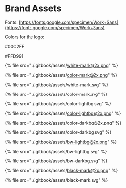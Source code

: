 # Brand Assets

Fonts: [https://fonts.google.com/specimen/Work+Sans](https://fonts.google.com/specimen/Work+Sans)

Colors for the logo:&#x20;

\#00C2FF&#x20;

\#FFD991

{% file src="../.gitbook/assets/white-mark@2x.png" %}

{% file src="../.gitbook/assets/color-mark@2x.png" %}

{% file src="../.gitbook/assets/white-mark.svg" %}

{% file src="../.gitbook/assets/color-mark.svg" %}

{% file src="../.gitbook/assets/color-lightbg.svg" %}

{% file src="../.gitbook/assets/color-lightbg@2x.png" %}

{% file src="../.gitbook/assets/color-darkbg@2x.png" %}

{% file src="../.gitbook/assets/color-darkbg.svg" %}

{% file src="../.gitbook/assets/bw-lightbg@2x.png" %}

{% file src="../.gitbook/assets/bw-lightbg.svg" %}

{% file src="../.gitbook/assets/bw-darkbg.svg" %}

{% file src="../.gitbook/assets/black-mark@2x.png" %}

{% file src="../.gitbook/assets/black-mark.svg" %}
